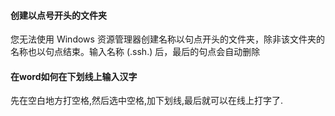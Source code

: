 #### 创建以点号开头的文件夹
您无法使用 Windows 资源管理器创建名称以句点开头的文件夹，除非该文件夹的名称也以句点结束。输入名称 (.ssh.) 后，最后的句点会自动删除

#### 在word如何在下划线上输入汉字    
先在空白地方打空格,然后选中空格,加下划线,最后就可以在线上打字了.
